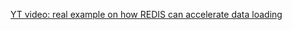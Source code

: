 
[YT video: real example on how REDIS can accelerate data loading](https://youtu.be/jgpVdJB2sKQ?t=796)
















